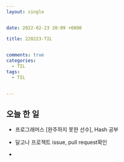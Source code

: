 ```yaml
---
layout: single


date: 2022-02-23 20:09 +0800

title: 220223-TIL

  
comments: true
categories: 
  - TIL
tags: 
  - TIL
  

---
```




## 오늘 한 일

- 프로그래머스 [완주하지 못한 선수], Hash 공부

- 달고나 프로젝트 issue, pull request확인

- 

  


